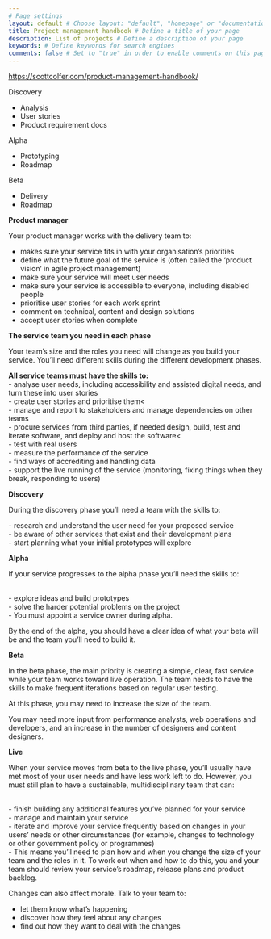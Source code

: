 ```yaml
---
# Page settings
layout: default # Choose layout: "default", "homepage" or "documentation-archive"
title: Project management handbook # Define a title of your page
description: List of projects # Define a description of your page
keywords: # Define keywords for search engines
comments: false # Set to "true" in order to enable comments on this page. Make sure you properly setup "disqus_forum_shortname" variable in "_config.yml"
---
```


https://scottcolfer.com/product-management-handbook/


Discovery
- Analysis
- User stories
- Product requirement docs

Alpha
- Prototyping
- Roadmap

Beta
- Delivery
- Roadmap


**Product manager**

Your product manager works with the delivery team to:

- makes sure your service fits in with your organisation’s priorities
- define what the future goal of the service is (often called the ‘product vision’ in agile project management)
- make sure your service will meet user needs
- make sure your service is accessible to everyone, including disabled people
- prioritise user stories for each work sprint
- comment on technical, content and design solutions
- accept user stories when complete

**The service team you need in each phase**

Your team’s size and the roles you need will change as you build your service. You’ll need different skills during the different development phases.

<div class="callout callout--info"><strong>All service teams must have the skills to:</strong>
<br>- analyse user needs, including accessibility and assisted digital needs, and turn these into user stories
<br>- create user stories and prioritise them<
<br>- manage and report to stakeholders and manage dependencies on other teams
<br>- procure services from third parties, if needed design, build, test and iterate software, and deploy and host the software<
<br>- test with real users
<br>- measure the performance of the service
<br>- find ways of accrediting and handling data
<br>- support the live running of the service (monitoring, fixing things when they break, responding to users)</br>
</div>


**Discovery**

During the discovery phase you’ll need a team with the skills to:
<div class="callout callout--info">- research and understand the user need for your proposed service
<br>- be aware of other services that exist and their development plans
<br>- start planning what your initial prototypes will explore</div>

**Alpha**

If your service progresses to the alpha phase you’ll need the skills to:
<div class="callout callout--info"><br>- explore ideas and build prototypes
<br>- solve the harder potential problems on the project
<br>- You must appoint a service owner during alpha.</div>

By the end of the alpha, you should have a clear idea of what your beta will be and the team you’ll need to build it.

**Beta**

<div class="callout callout--info">In the beta phase, the main priority is creating a simple, clear, fast service while your team works toward live operation. The team needs to have the skills to make frequent iterations based on regular user testing.

At this phase, you may need to increase the size of the team.

You may need more input from performance analysts, web operations and developers, and an increase in the number of designers and content designers.</div>

**Live**

When your service moves from beta to the live phase, you’ll usually have met most of your user needs and have less work left to do. However, you must still plan to have a sustainable, multidisciplinary team that can:

<div class="callout callout--info">
<br>- finish building any additional features you’ve planned for your service
<br>- manage and maintain your service
<br>- iterate and improve your service frequently based on changes in your users’ needs or other circumstances (for example, changes to technology or other government policy or programmes)
<br>- This means you’ll need to plan how and when you change the size of your team and the roles in it. To work out when and how to do this, you and your team should review your service’s roadmap, release plans and product backlog.
</div>

Changes can also affect morale. Talk to your team to:

- let them know what’s happening
- discover how they feel about any changes
- find out how they want to deal with the changes

